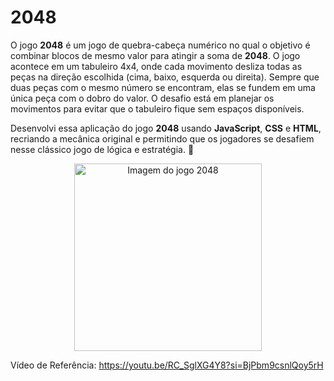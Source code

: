 # 2048

O jogo **2048** é um jogo de quebra-cabeça numérico no qual o objetivo é combinar blocos de mesmo valor para atingir a soma de **2048**. O jogo acontece em um tabuleiro 4x4, onde cada movimento desliza todas as peças na direção escolhida (cima, baixo, esquerda ou direita). Sempre que duas peças com o mesmo número se encontram, elas se fundem em uma única peça com o dobro do valor. O desafio está em planejar os movimentos para evitar que o tabuleiro fique sem espaços disponíveis.  

Desenvolvi essa aplicação do jogo **2048** usando **JavaScript**, **CSS** e **HTML**, recriando a mecânica original e permitindo que os jogadores se desafiem nesse clássico jogo de lógica e estratégia. 🚀

<p align="center">
  <img src="https://github.com/user-attachments/assets/e3243772-8b55-4c7a-9ad2-0b40ce606547" alt="Imagem do jogo 2048" width="300">
</p>

Vídeo de Referência: https://youtu.be/RC_SglXG4Y8?si=BjPbm9csnlQoy5rH
